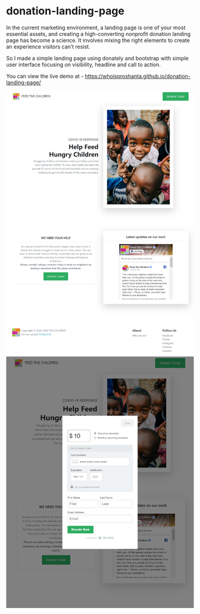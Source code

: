 # donation-landing-page
In the current marketing environment, a landing page is one of your most essential assets, and creating a high-converting nonprofit donation landing page has become a science. It involves mixing the right elements to create an experience visitors can’t resist.

So I made a simple landing page using donately and bootstrap with simple user interface focusing on  visibility, headline and call to action. 

You can view the live demo at - https://whoisproshanta.github.io/donation-landing-page/

![](images/ss1.png)
![](images/ss2.png)

